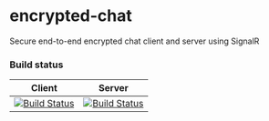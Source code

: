 # encrypted-chat

Secure end-to-end encrypted chat client and server using SignalR

### Build status
| Client | Server
|---|---
| [![Build Status](https://dev.azure.com/martinml/EncryptedChat/_apis/build/status/Build%20client?branchName=master)](https://dev.azure.com/martinml/EncryptedChat/_build/latest?definitionId=8&branchName=master) | [![Build Status](https://dev.azure.com/martinml/EncryptedChat/_apis/build/status/EncryptedChat-ASP.NET%20Core-CI?branchName=master)](https://dev.azure.com/martinml/EncryptedChat/_build/latest?definitionId=6&branchName=master)
